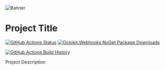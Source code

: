 ![Banner](Images/Banner.png)

# Project Title

[![GitHub Actions Status](https://github.com/JamieMagee/JamieMagee.Octokit.Webhooks/workflows/Build/badge.svg?branch=main)](https://github.com/JamieMagee/JamieMagee.Octokit.Webhooks/actions) [![Octokit.Webhooks NuGet Package Downloads](https://img.shields.io/nuget/dt/JamieMagee.Octokit.Webhooks)](https://www.nuget.org/packages/JamieMagee.Octokit.Webhooks)

[![GitHub Actions Build History](https://buildstats.info/github/chart/JamieMagee/JamieMagee.Octokit.Webhooks?branch=main&includeBuildsFromPullRequest=false)](https://github.com/JamieMagee/JamieMagee.Octokit.Webhooks/actions)

Project Description
